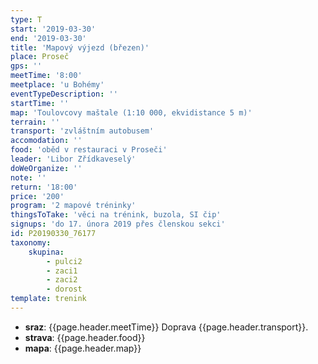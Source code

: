 ```yaml
---
type: T
start: '2019-03-30'
end: '2019-03-30'
title: 'Mapový výjezd (březen)'
place: Proseč
gps: ''
meetTime: '8:00'
meetplace: 'u Bohémy'
eventTypeDescription: ''
startTime: ''
map: 'Toulovcovy maštale (1:10 000, ekvidistance 5 m)'
terrain: ''
transport: 'zvláštním autobusem'
accomodation: ''
food: 'oběd v restauraci v Proseči'
leader: 'Libor Zřídkaveselý'
doWeOrganize: ''
note: ''
return: '18:00'
price: '200'
program: '2 mapové tréninky'
thingsToTake: 'věci na trénink, buzola, SI čip'
signups: 'do 17. února 2019 přes členskou sekci'
id: P20190330_76177
taxonomy:
    skupina:
        - pulci2
        - zaci1
        - zaci2
        - dorost
template: trenink
---
```

* **sraz**: {{page.header.meetTime}} Doprava {{page.header.transport}}.
* **strava**: {{page.header.food}}
* **mapa**: {{page.header.map}}
